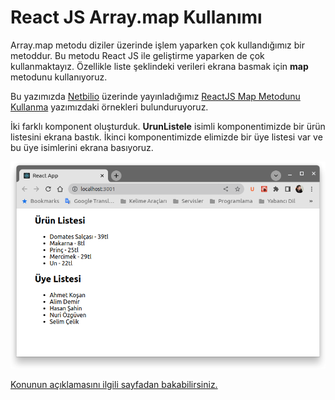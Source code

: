 # React JS Array.map Kullanımı

Array.map metodu diziler üzerinde işlem yaparken çok kullandığımız bir metoddur. Bu metodu React JS ile geliştirme yaparken de çok kullanmaktayız. Özellikle liste şeklindeki verileri ekrana basmak için **map** metodunu kullanıyoruz. 


Bu yazımızda [Netbilio](https://netbilio.com) üzerinde yayınladığımız [ReactJS Map Metodunu Kullanma](https://netbilio.com/reactjs-map-kullanimi/) yazımızdaki örnekleri bulunduruyoruz. 

İki farklı komponent oluşturduk. **UrunListele** isimli komponentimizde bir ürün listesini ekrana bastık. İkinci komponentimizde elimizde bir üye listesi var ve bu üye isimlerini ekrana basıyoruz.


![ReatJs İle Map Kullanımı](reactjs-map-kullanimi.png)

[Konunun açıklamasını ilgili sayfadan bakabilirsiniz.](https://netbilio.com/reactjs-map-kullanimi/)